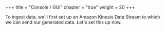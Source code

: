 +++
title = "Console / GUI"
chapter = "true"
weight = 20
+++

To ingest data, we'll first set up an Amazon Kinesis Data Stream to which we can send our generated data. Let's set this up now.